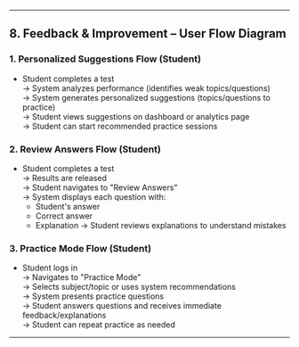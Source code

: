 ---

## 8. Feedback & Improvement – User Flow Diagram

### 1. Personalized Suggestions Flow (Student)
- Student completes a test  
  → System analyzes performance (identifies weak topics/questions)  
  → System generates personalized suggestions (topics/questions to practice)  
  → Student views suggestions on dashboard or analytics page  
  → Student can start recommended practice sessions

### 2. Review Answers Flow (Student)
- Student completes a test  
  → Results are released  
  → Student navigates to "Review Answers"  
  → System displays each question with:
    - Student's answer
    - Correct answer
    - Explanation
  → Student reviews explanations to understand mistakes

### 3. Practice Mode Flow (Student)
- Student logs in  
  → Navigates to "Practice Mode"  
  → Selects subject/topic or uses system recommendations  
  → System presents practice questions  
  → Student answers questions and receives immediate feedback/explanations  
  → Student can repeat practice as needed

---